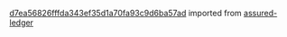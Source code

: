 [d7ea56826fffda343ef35d1a70fa93c9d6ba57ad](https://github.com/insolar/assured-ledger/commit/d7ea56826fffda343ef35d1a70fa93c9d6ba57ad) imported from [assured-ledger](https://github.com/insolar/assured-ledger)
